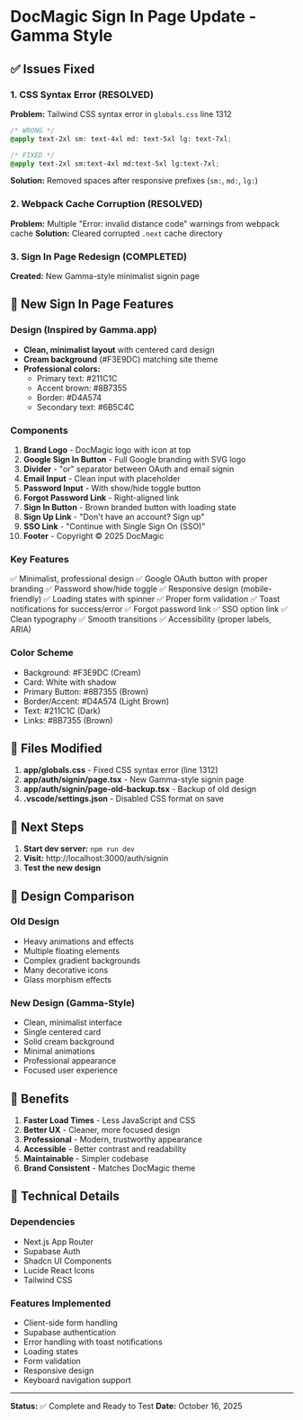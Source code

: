 # DocMagic Sign In Page Update - Gamma Style

## ✅ Issues Fixed

### 1. CSS Syntax Error (RESOLVED)
**Problem:** Tailwind CSS syntax error in `globals.css` line 1312
```css
/* WRONG */
@apply text-2xl sm: text-4xl md: text-5xl lg: text-7xl;

/* FIXED */
@apply text-2xl sm:text-4xl md:text-5xl lg:text-7xl;
```

**Solution:** Removed spaces after responsive prefixes (`sm:`, `md:`, `lg:`)

### 2. Webpack Cache Corruption (RESOLVED)
**Problem:** Multiple "Error: invalid distance code" warnings from webpack cache
**Solution:** Cleared corrupted `.next` cache directory

### 3. Sign In Page Redesign (COMPLETED)
**Created:** New Gamma-style minimalist signin page

## 🎨 New Sign In Page Features

### Design (Inspired by Gamma.app)
- **Clean, minimalist layout** with centered card design
- **Cream background** (#F3E9DC) matching site theme
- **Professional colors:**
  - Primary text: #211C1C
  - Accent brown: #8B7355
  - Border: #D4A574
  - Secondary text: #6B5C4C

### Components
1. **Brand Logo** - DocMagic logo with icon at top
2. **Google Sign In Button** - Full Google branding with SVG logo
3. **Divider** - "or" separator between OAuth and email signin
4. **Email Input** - Clean input with placeholder
5. **Password Input** - With show/hide toggle button
6. **Forgot Password Link** - Right-aligned link
7. **Sign In Button** - Brown branded button with loading state
8. **Sign Up Link** - "Don't have an account? Sign up"
9. **SSO Link** - "Continue with Single Sign On (SSO)"
10. **Footer** - Copyright © 2025 DocMagic

### Key Features
✅ Minimalist, professional design
✅ Google OAuth button with proper branding
✅ Password show/hide toggle
✅ Responsive design (mobile-friendly)
✅ Loading states with spinner
✅ Proper form validation
✅ Toast notifications for success/error
✅ Forgot password link
✅ SSO option link
✅ Clean typography
✅ Smooth transitions
✅ Accessibility (proper labels, ARIA)

### Color Scheme
- Background: #F3E9DC (Cream)
- Card: White with shadow
- Primary Button: #8B7355 (Brown)
- Border/Accent: #D4A574 (Light Brown)
- Text: #211C1C (Dark)
- Links: #8B7355 (Brown)

## 📁 Files Modified

1. **app/globals.css** - Fixed CSS syntax error (line 1312)
2. **app/auth/signin/page.tsx** - New Gamma-style signin page
3. **app/auth/signin/page-old-backup.tsx** - Backup of old design
4. **.vscode/settings.json** - Disabled CSS format on save

## 🚀 Next Steps

1. **Start dev server:** `npm run dev`
2. **Visit:** http://localhost:3000/auth/signin
3. **Test the new design**

## 📸 Design Comparison

### Old Design
- Heavy animations and effects
- Multiple floating elements
- Complex gradient backgrounds
- Many decorative icons
- Glass morphism effects

### New Design (Gamma-Style)
- Clean, minimalist interface
- Single centered card
- Solid cream background
- Minimal animations
- Professional appearance
- Focused user experience

## 🎯 Benefits

1. **Faster Load Times** - Less JavaScript and CSS
2. **Better UX** - Cleaner, more focused design
3. **Professional** - Modern, trustworthy appearance
4. **Accessible** - Better contrast and readability
5. **Maintainable** - Simpler codebase
6. **Brand Consistent** - Matches DocMagic theme

## 🔧 Technical Details

### Dependencies
- Next.js App Router
- Supabase Auth
- Shadcn UI Components
- Lucide React Icons
- Tailwind CSS

### Features Implemented
- Client-side form handling
- Supabase authentication
- Error handling with toast notifications
- Loading states
- Form validation
- Responsive design
- Keyboard navigation support

---

**Status:** ✅ Complete and Ready to Test
**Date:** October 16, 2025
